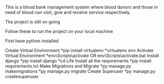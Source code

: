 This is a blood bank management system where blood donors and those in need of blood can visit, give and receive service respectively.

The project is still on going

Follow these to run the project on your local machine

First have python installed

Create Virtual Environment
*pip install virtualenv
*virtualenv env
Activate Virtual Environment
*env\Scripts\activate OR env\Scripts\activate.bat
Install django
*pip install django
*cd Life
Install all the requirements
*pip install requirements.txt
Make Migrations and Migrate
*py manage.py makemigrations
*py manage.py migrate
Create Superuser
*py manage.py craetesuperuser



